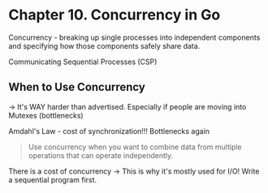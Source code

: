 # Chapter 10. Concurrency in Go

Concurrency - breaking up single processes into independent components and specifying how those components safely share data.

Communicating Sequential Processes (CSP)

## When to Use Concurrency

-> It's WAY harder than advertised. Especially if people are moving into Mutexes (bottlenecks)

Amdahl's Law - cost of synchronization!!! Bottlenecks again

> Use concurrency when you want to combine data from multiple operations that can operate independently.

There is a cost of concurrency -> This is why it's mostly used for I/O!
Write a sequential program first.

